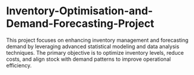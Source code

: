 # Inventory-Optimisation-and-Demand-Forecasting-Project
This project focuses on enhancing inventory management and forecasting demand by leveraging advanced statistical modeling and data analysis techniques. The primary objective is to optimize inventory levels, reduce costs, and align stock with demand patterns to improve operational efficiency.
